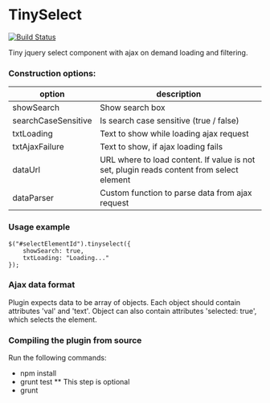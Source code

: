 TinySelect
==========

[![Build Status](https://travis-ci.org/McFizh/tinySelect.svg?branch=master)](https://travis-ci.org/McFizh/tinySelect)

Tiny jquery select component with ajax on demand loading and filtering.

### Construction options:

| option              | description |
| ------------------- | ----------- |
| showSearch          | Show search box |
| searchCaseSensitive | Is search case sensitive (true / false) |
| txtLoading          | Text to show while loading ajax request |
| txtAjaxFailure      | Text to show, if ajax loading fails |
| dataUrl             | URL where to load content. If value is not set, plugin reads content from select element |
| dataParser          | Custom function to parse data from ajax request |

### Usage example

```
$("#selectElementId").tinyselect({
	showSearch: true,
	txtLoading: "Loading..."
});
```

### Ajax data format

Plugin expects data to be array of objects. Each object should contain attributes 'val' and 'text'. Object can also contain attributes 'selected: true', which selects the element.

### Compiling the plugin from source

Run the following commands:

* npm install
* grunt test
** This step is optional
* grunt

